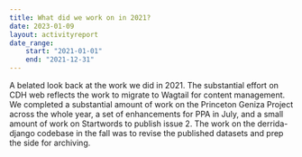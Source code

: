```yaml
---
title: What did we work on in 2021?
date: 2023-01-09
layout: activityreport
date_range:
    start: "2021-01-01"
    end: "2021-12-31"
---
```


A belated look back at the work we did in 2021. The substantial effort on CDH web reflects the work to migrate to Wagtail for content management. We completed a substantial amount of work on the Princeton Geniza Project across the whole year, a set of enhancements for PPA in July, and a small amount of work on Startwords to publish issue 2. The work on the derrida-django codebase in the fall was to revise the published datasets and prep the side for archiving.
